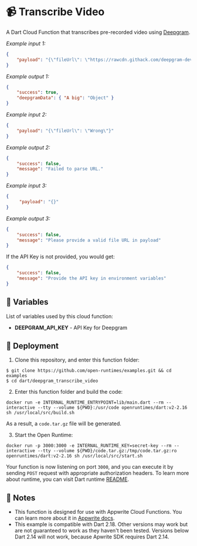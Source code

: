 # 📹 Transcribe Video

A Dart Cloud Function that transcribes pre-recorded video using [Deepgram](https://developers.deepgram.com/).

_Example input 1:_

 ```json
 {
     "payload": "{\"fileUrl\": \"https://rawcdn.githack.com/deepgram-devs/transcribe-videos/62fc7769d6e2bf38e420ee5224060922af4546f7/deepgram.mp4\"}"
 }
 ```

_Example output 1:_

 ```json
 {
     "success": true,
     "deepgramData": { "A big": "Object" }
 }
 ```

_Example input 2:_

 ```json
 {
     "payload": "{\"fileUrl\": \"Wrong\"}"
 }
 ```

_Example output 2:_

 ```json
 {
     "success": false,
     "message": "Failed to parse URL."
 }
 ```

_Example input 3:_

 ```json
 {
      "payload": "{}"
 }
 ```

_Example output 3:_

 ```json
 {
     "success": false,
     "message": "Please provide a valid file URL in payload"
 }
 ```

 If the API Key is not provided, you would get:

 ```json
 {
     "success": false,
     "message": "Provide the API key in environment variables"
 }
 ```
 
 ## 📝 Variables

 List of variables used by this cloud function:

 * **DEEPGRAM_API_KEY** - API Key for Deepgram

 ## 🚀 Deployment

 1. Clone this repository, and enter this function folder:
 ```
 $ git clone https://github.com/open-runtimes/examples.git && cd examples
 $ cd dart/deepgram_transcribe_video
 ```
 2. Enter this function folder and build the code:
 ```
 docker run -e INTERNAL_RUNTIME_ENTRYPOINT=lib/main.dart --rm --interactive --tty --volume ${PWD}:/usr/code openruntimes/dart:v2-2.16 sh /usr/local/src/build.sh
 ```
 As a result, a `code.tar.gz` file will be generated.

 3. Start the Open Runtime:
 ```
 docker run -p 3000:3000 -e INTERNAL_RUNTIME_KEY=secret-key --rm --interactive --tty --volume ${PWD}/code.tar.gz:/tmp/code.tar.gz:ro openruntimes/dart:v2-2.16 sh /usr/local/src/start.sh
 ```
 Your function is now listening on port `3000`, and you can execute it by sending `POST` request with appropriate authorization headers. To learn more about runtime, you can visit Dart runtime [README](https://github.com/open-runtimes/open-runtimes/tree/main/runtimes/dart-2.16).

 ## 📝 Notes
  - This function is designed for use with Appwrite Cloud Functions. You can learn more about it in [Appwrite docs](https://appwrite.io/docs/functions).
  - This example is compatible with Dart 2.18. Other versions may work but are not guaranteed to work as they haven't been tested. Versions below Dart 2.14 will not work, because Apwrite SDK requires Dart 2.14.
